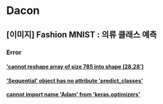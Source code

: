 # Dacon

## [이미지] Fashion MNIST : 의류 클래스 예측

### Error

#### ['cannot reshape array of size 785 into shape (28,28')](https://velog.io/@htright/cannot-reshape-array-of-size-785-into-shape-2828-%EC%97%90%EB%9F%AC)



#### ['Sequential' object has no attribute 'predict_classes'](https://velog.io/@htright/%EC%9D%B4%EB%AF%B8%EC%A7%80-Fashion-MNIST-%EC%9D%98%EB%A5%98-%ED%81%B4%EB%9E%98%EC%8A%A4-%EC%98%88%EC%B8%A1)



#### [cannot import name 'Adam' from 'keras.optimizers'](https://velog.io/@htright/Error-cannot-import-name-Adam-from-keras.optimizers)




